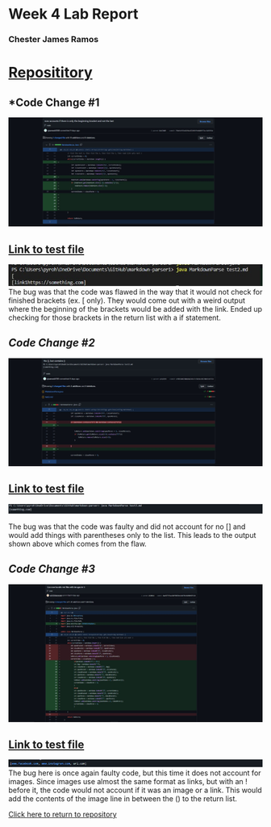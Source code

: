 # Week 4 Lab Report
### Chester James Ramos 
# [Reposititory](https://cjramosucsd.github.io/cse15l-lab-reports/)

## ***Code Change #1** 
![Image](codingchange2.jpg)
## [Link to test file](https://github.com/cjramosUCSD/markdown-parser/blob/main/test2.md)
![Image](sympton2.jpg)
The bug was that the code was flawed in the way that it would not check for finished brackets (ex. [ only). They would come out with a weird output where the beginning of the brackets would be added with the link. Ended up checking for those brackets in the return list with a if statement.

## ***Code Change #2*** 
![Image](codechange1.jpg)
## [Link to test file](https://github.com/cjramosUCSD/markdown-parser/blob/main/test3.md)

![Image](sympton1.jpg)

The bug was that the code was faulty and did not account for no [] and would add things with parentheses only to the list. This leads to the output shown above which comes from the flaw.

## ***Code Change #3*** 
![Image](codingchange3.jpg)
## [Link to test file](https://github.com/adhithiganesan/markdown-parser/blob/2130bb497840a1f2ca8d8ef2328a0b9b4aca1627/test-file1.md)
![Image](sympton3.jpg)
The bug here is once again faulty code, but this time it does not account for images. Since images use almost the same format as links, but with an ! before it, the code would not account if it was an image or a link. This would add the contents of the image line in between the () to the return list.


[Click here to return to repository](https://cjramosucsd.github.io/cse15l-lab-reports/)

